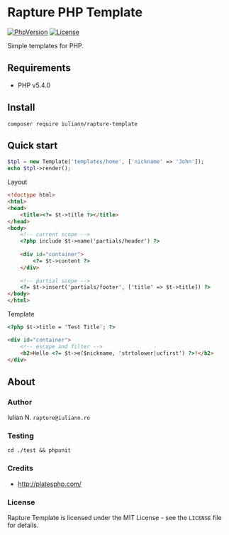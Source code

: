 # Rapture PHP Template

[![PhpVersion](https://img.shields.io/badge/php-5.4.0-orange.svg?style=flat-square)](#)
[![License](https://img.shields.io/badge/license-MIT-blue.svg?style=flat-square)](#)

Simple templates for PHP.

## Requirements

- PHP v5.4.0

## Install

```
composer require iuliann/rapture-template
```

## Quick start

```php
$tpl = new Template('templates/home', ['nickname' => 'John']);
echo $tpl->render();
```

Layout
```html
<!doctype html>
<html>
<head>
	<title><?= $t->title ?></title>
</head>
<body>
	<!-- current scope -->
	<?php include $t->name('partials/header') ?>
	
    <div id="container">
    	<?= $t->content ?>
	</div>
	
    <!-- partial scope -->
    <?= $t->insert('partials/footer', ['title' => $t->title]) ?>
</body>
</html>
```

Template
```html
<?php $t->title = 'Test Title'; ?>

<div id="container">
	<!-- escape and filter -->
	<h2>Hello <?= $t->e($nickname, 'strtolower|ucfirst') ?>!</h2>
</div>
```

## About

### Author

Iulian N. `rapture@iuliann.ro`

### Testing

```
cd ./test && phpunit
```

### Credits

- http://platesphp.com/

### License

Rapture Template is licensed under the MIT License - see the `LICENSE` file for details.
